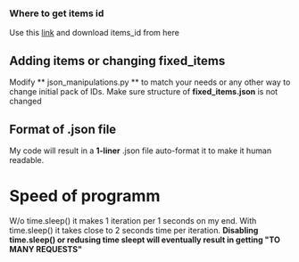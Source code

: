 ### Where to get items id

Use this [link](https://github.com/ModestSerhat/cs2-marketplace-ids/tree/main) and download items_id from here

## Adding items or changing fixed_items

Modify ** json_manipulations.py ** to match your needs or any other way to change initial pack of IDs. Make sure structure of **fixed_items.json** is not changed

## Format of .json file

My code will result in a **1-liner** .json file auto-format it to make it human readable.

# Speed of programm

W/o time.sleep() it makes 1 iteration per 1 seconds on my end. With time.sleep() it takes close to 2 seconds time per iteration.
**Disabling time.sleep() or redusing time sleept will eventually result in getting "TO MANY REQUESTS"**